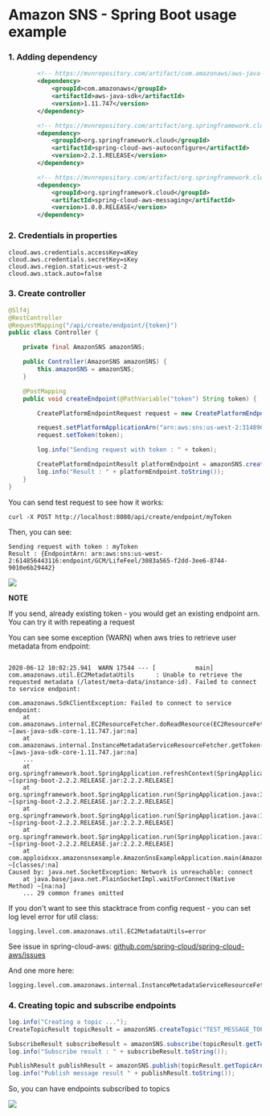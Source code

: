 # Amazon SNS - Spring Boot usage example

### 1. Adding dependency
```xml
        <!-- https://mvnrepository.com/artifact/com.amazonaws/aws-java-sdk -->
        <dependency>
            <groupId>com.amazonaws</groupId>
            <artifactId>aws-java-sdk</artifactId>
            <version>1.11.747</version>
        </dependency>

        <!-- https://mvnrepository.com/artifact/org.springframework.cloud/spring-cloud-aws-autoconfigure -->
        <dependency>
            <groupId>org.springframework.cloud</groupId>
            <artifactId>spring-cloud-aws-autoconfigure</artifactId>
            <version>2.2.1.RELEASE</version>
        </dependency>

        <!-- https://mvnrepository.com/artifact/org.springframework.cloud/spring-cloud-aws-messaging -->
        <dependency>
            <groupId>org.springframework.cloud</groupId>
            <artifactId>spring-cloud-aws-messaging</artifactId>
            <version>1.0.0.RELEASE</version>
        </dependency>
```

### 2. Credentials in properties

```properties
cloud.aws.credentials.accessKey=aKey
cloud.aws.credentials.secretKey=sKey
cloud.aws.region.static=us-west-2
cloud.aws.stack.auto=false
```

### 3. Create controller

```java
@Slf4j
@RestController
@RequestMapping("/api/create/endpoint/{token}")
public class Controller {

    private final AmazonSNS amazonSNS;

    public Controller(AmazonSNS amazonSNS) {
        this.amazonSNS = amazonSNS;
    }

    @PostMapping
    public void createEndpoint(@PathVariable("token") String token) {

        CreatePlatformEndpointRequest request = new CreatePlatformEndpointRequest();

        request.setPlatformApplicationArn("arn:aws:sns:us-west-2:3148964431616:app/GCM/LifeFeel");
        request.setToken(token);

        log.info("Sending request with token : " + token);

        CreatePlatformEndpointResult platformEndpoint = amazonSNS.createPlatformEndpoint(request);
        log.info("Result : " + platformEndpoint.toString());
    }
}
```

You can send test request to see how it works:
```
curl -X POST http://localhost:8080/api/create/endpoint/myToken
```

Then, you can see:
```text
Sending request with token : myToken
Result : {EndpointArn: arn:aws:sns:us-west-2:614856443116:endpoint/GCM/LifeFeel/3083a565-f2dd-3ee6-8744-9010e6b29442}
```

![](https://i.imgur.com/pS6xJcs.png)

**NOTE**

If you send, already existing token - you would get an existing endpoint arn. You can try it with repeating a request


You can see some exception (WARN) when aws tries to retrieve user metadata from endpoint:

```text

2020-06-12 10:02:25.941  WARN 17544 --- [           main] com.amazonaws.util.EC2MetadataUtils      : Unable to retrieve the requested metadata (/latest/meta-data/instance-id). Failed to connect to service endpoint: 

com.amazonaws.SdkClientException: Failed to connect to service endpoint: 
	at com.amazonaws.internal.EC2ResourceFetcher.doReadResource(EC2ResourceFetcher.java:100) ~[aws-java-sdk-core-1.11.747.jar:na]
	at com.amazonaws.internal.InstanceMetadataServiceResourceFetcher.getToken(InstanceMetadataServiceResourceFetcher.java:91) ~[aws-java-sdk-core-1.11.747.jar:na]
	...
	at org.springframework.boot.SpringApplication.refreshContext(SpringApplication.java:397) ~[spring-boot-2.2.2.RELEASE.jar:2.2.2.RELEASE]
	at org.springframework.boot.SpringApplication.run(SpringApplication.java:315) ~[spring-boot-2.2.2.RELEASE.jar:2.2.2.RELEASE]
	at org.springframework.boot.SpringApplication.run(SpringApplication.java:1226) ~[spring-boot-2.2.2.RELEASE.jar:2.2.2.RELEASE]
	at org.springframework.boot.SpringApplication.run(SpringApplication.java:1215) ~[spring-boot-2.2.2.RELEASE.jar:2.2.2.RELEASE]
	at com.apploidxxx.amazonsnsexample.AmazonSnsExampleApplication.main(AmazonSnsExampleApplication.java:10) ~[classes/:na]
Caused by: java.net.SocketException: Network is unreachable: connect
	at java.base/java.net.PlainSocketImpl.waitForConnect(Native Method) ~[na:na]
	... 29 common frames omitted
```

If you  don't want to see this stacktrace from config request - you can set log level error for util class:
```properties
logging.level.com.amazonaws.util.EC2MetadataUtils=error
```

See issue in spring-cloud-aws: [github.com/spring-cloud/spring-cloud-aws/issues](https://github.com/spring-cloud/spring-cloud-aws/issues/556#issuecomment-636159990)

And one more here:
```properties
logging.level.com.amazonaws.internal.InstanceMetadataServiceResourceFetcher=error
```

### 4. Creating topic and subscribe endpoints

```java
log.info("Creating a topic ...");
CreateTopicResult topicResult = amazonSNS.createTopic("TEST_MESSAGE_TOPIC");

SubscribeResult subscribeResult = amazonSNS.subscribe(topicResult.getTopicArn(), "application", platformEndpoint.getEndpointArn());
log.info("Subscribe result : " + subscribeResult.toString());

PublishResult publishResult = amazonSNS.publish(topicResult.getTopicArn(), "Hello, dude!"); // public message to topic
log.info("Publish message result " + publishResult.toString());
```

So, you can have endpoints subscribed to topics

![](https://i.imgur.com/k6OpVSK.png)


